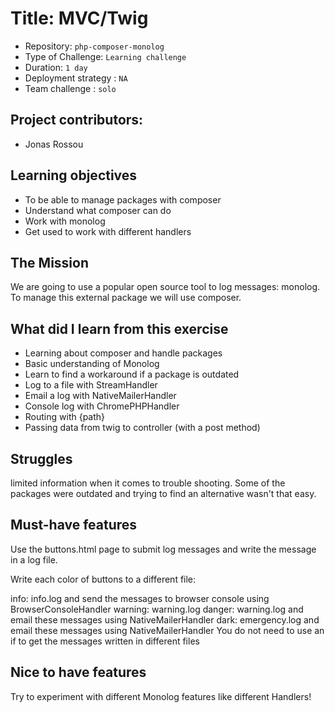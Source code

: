 # Title: MVC/Twig

- Repository: `php-composer-monolog`
- Type of Challenge: `Learning challenge`
- Duration: `1 day`
- Deployment strategy : `NA`
- Team challenge : `solo`

## Project contributors:
- Jonas Rossou

## Learning objectives
- To be able to manage packages with composer
- Understand what composer can do
- Work with monolog
- Get used to work with different handlers


## The Mission
We are going to use a popular open source tool to log messages: monolog. To manage this external package we will use composer.


## What did I learn from this exercise
- Learning about composer and handle packages
- Basic understanding of Monolog
- Learn to find a workaround if a package is outdated
- Log to a file with StreamHandler
- Email a log with NativeMailerHandler
- Console log with ChromePHPHandler
- Routing with {path}
- Passing data from twig to controller (with a post method)

## Struggles
limited information when it comes to trouble shooting. Some of the packages were outdated and trying to find an alternative wasn't that easy.

## Must-have features
Use the buttons.html page to submit log messages and write the message in a log file.

Write each color of buttons to a different file:

info: info.log and send the messages to browser console using BrowserConsoleHandler
warning: warning.log
danger: warning.log and email these messages using NativeMailerHandler
dark: emergency.log and email these messages using NativeMailerHandler
You do not need to use an if to get the messages written in different files

## Nice to have features
Try to experiment with different Monolog features like different Handlers!

